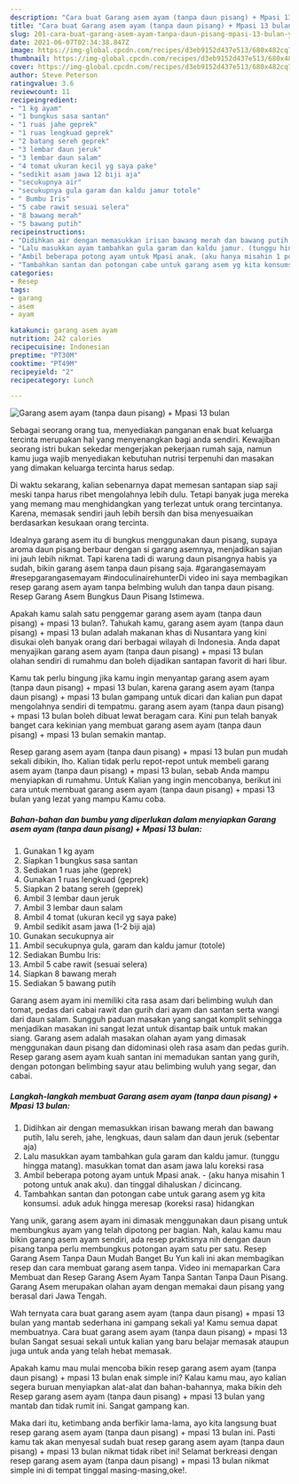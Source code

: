 ```yaml
---
description: "Cara buat Garang asem ayam (tanpa daun pisang) + Mpasi 13 bulan yang enak dan Mudah Dibuat"
title: "Cara buat Garang asem ayam (tanpa daun pisang) + Mpasi 13 bulan yang enak dan Mudah Dibuat"
slug: 201-cara-buat-garang-asem-ayam-tanpa-daun-pisang-mpasi-13-bulan-yang-enak-dan-mudah-dibuat
date: 2021-06-07T02:34:38.847Z
image: https://img-global.cpcdn.com/recipes/d3eb9152d437e513/680x482cq70/garang-asem-ayam-tanpa-daun-pisang-mpasi-13-bulan-foto-resep-utama.jpg
thumbnail: https://img-global.cpcdn.com/recipes/d3eb9152d437e513/680x482cq70/garang-asem-ayam-tanpa-daun-pisang-mpasi-13-bulan-foto-resep-utama.jpg
cover: https://img-global.cpcdn.com/recipes/d3eb9152d437e513/680x482cq70/garang-asem-ayam-tanpa-daun-pisang-mpasi-13-bulan-foto-resep-utama.jpg
author: Steve Peterson
ratingvalue: 3.6
reviewcount: 11
recipeingredient:
- "1 kg ayam"
- "1 bungkus sasa santan"
- "1 ruas jahe geprek"
- "1 ruas lengkuad geprek"
- "2 batang sereh geprek"
- "3 lembar daun jeruk"
- "3 lembar daun salam"
- "4 tomat ukuran kecil yg saya pake"
- "sedikit asam jawa 12 biji aja"
- "secukupnya air"
- "secukupnya gula garam dan kaldu jamur totole"
- " Bumbu Iris"
- "5 cabe rawit sesuai selera"
- "8 bawang merah"
- "5 bawang putih"
recipeinstructions:
- "Didihkan air dengan memasukkan irisan bawang merah dan bawang putih, lalu sereh, jahe, lengkuas, daun salam dan daun jeruk (sebentar aja)"
- "Lalu masukkan ayam tambahkan gula garam dan kaldu jamur. (tunggu hingga matang). masukkan tomat dan asam jawa lalu koreksi rasa"
- "Ambil beberapa potong ayam untuk Mpasi anak. (aku hanya misahin 1 potong untuk anak aku). dan tinggal dihaluskan / dicincang."
- "Tambahkan santan dan potongan cabe untuk garang asem yg kita konsumsi. aduk aduk hingga meresap (koreksi rasa) hidangkan"
categories:
- Resep
tags:
- garang
- asem
- ayam

katakunci: garang asem ayam 
nutrition: 242 calories
recipecuisine: Indonesian
preptime: "PT30M"
cooktime: "PT49M"
recipeyield: "2"
recipecategory: Lunch

---
```



![Garang asem ayam (tanpa daun pisang) + Mpasi 13 bulan](https://img-global.cpcdn.com/recipes/d3eb9152d437e513/680x482cq70/garang-asem-ayam-tanpa-daun-pisang-mpasi-13-bulan-foto-resep-utama.jpg)

Sebagai seorang orang tua, menyediakan panganan enak buat keluarga tercinta merupakan hal yang menyenangkan bagi anda sendiri. Kewajiban seorang istri bukan sekedar mengerjakan pekerjaan rumah saja, namun kamu juga wajib menyediakan kebutuhan nutrisi terpenuhi dan masakan yang dimakan keluarga tercinta harus sedap.

Di waktu  sekarang, kalian sebenarnya dapat memesan santapan siap saji meski tanpa harus ribet mengolahnya lebih dulu. Tetapi banyak juga mereka yang memang mau menghidangkan yang terlezat untuk orang tercintanya. Karena, memasak sendiri jauh lebih bersih dan bisa menyesuaikan berdasarkan kesukaan orang tercinta. 

Idealnya garang asem itu di bungkus menggunakan daun pisang, supaya aroma daun pisang berbaur dengan si garang asemnya, menjadikan sajian ini jauh lebih nikmat. Tapi karena tadi di warung daun pisangnya habis ya sudah, bikin garang asem tanpa daun pisang saja. #garangasemayam #resepgarangasemayam #indoculinairehunterDi video ini saya membagikan resep garang asem ayam tanpa belmbing wuluh dan tanpa daun pisang. Resep Garang Asem Bungkus Daun Pisang Istimewa.

Apakah kamu salah satu penggemar garang asem ayam (tanpa daun pisang) + mpasi 13 bulan?. Tahukah kamu, garang asem ayam (tanpa daun pisang) + mpasi 13 bulan adalah makanan khas di Nusantara yang kini disukai oleh banyak orang dari berbagai wilayah di Indonesia. Anda dapat menyajikan garang asem ayam (tanpa daun pisang) + mpasi 13 bulan olahan sendiri di rumahmu dan boleh dijadikan santapan favorit di hari libur.

Kamu tak perlu bingung jika kamu ingin menyantap garang asem ayam (tanpa daun pisang) + mpasi 13 bulan, karena garang asem ayam (tanpa daun pisang) + mpasi 13 bulan gampang untuk dicari dan kalian pun dapat mengolahnya sendiri di tempatmu. garang asem ayam (tanpa daun pisang) + mpasi 13 bulan boleh dibuat lewat beragam cara. Kini pun telah banyak banget cara kekinian yang membuat garang asem ayam (tanpa daun pisang) + mpasi 13 bulan semakin mantap.

Resep garang asem ayam (tanpa daun pisang) + mpasi 13 bulan pun mudah sekali dibikin, lho. Kalian tidak perlu repot-repot untuk membeli garang asem ayam (tanpa daun pisang) + mpasi 13 bulan, sebab Anda mampu menyiapkan di rumahmu. Untuk Kalian yang ingin mencobanya, berikut ini cara untuk membuat garang asem ayam (tanpa daun pisang) + mpasi 13 bulan yang lezat yang mampu Kamu coba.

<!--inarticleads1-->

##### Bahan-bahan dan bumbu yang diperlukan dalam menyiapkan Garang asem ayam (tanpa daun pisang) + Mpasi 13 bulan:

1. Gunakan 1 kg ayam
1. Siapkan 1 bungkus sasa santan
1. Sediakan 1 ruas jahe (geprek)
1. Gunakan 1 ruas lengkuad (geprek)
1. Siapkan 2 batang sereh (geprek)
1. Ambil 3 lembar daun jeruk
1. Ambil 3 lembar daun salam
1. Ambil 4 tomat (ukuran kecil yg saya pake)
1. Ambil sedikit asam jawa (1-2 biji aja)
1. Gunakan secukupnya air
1. Ambil secukupnya gula, garam dan kaldu jamur (totole)
1. Sediakan  Bumbu Iris:
1. Ambil 5 cabe rawit (sesuai selera)
1. Siapkan 8 bawang merah
1. Sediakan 5 bawang putih


Garang asem ayam ini memiliki cita rasa asam dari belimbing wuluh dan tomat, pedas dari cabai rawit dan gurih dari ayam dan santan serta wangi dari daun salam. Sungguh paduan masakan yang sangat komplit sehingga menjadikan masakan ini sangat lezat untuk disantap baik untuk makan siang. Garang asem adalah masakan olahan ayam yang dimasak menggunakan daun pisang dan didominasi oleh rasa asam dan pedas gurih. Resep garang asem ayam kuah santan ini memadukan santan yang gurih, dengan potongan belimbing sayur atau belimbing wuluh yang segar, dan cabai. 

<!--inarticleads2-->

##### Langkah-langkah membuat Garang asem ayam (tanpa daun pisang) + Mpasi 13 bulan:

1. Didihkan air dengan memasukkan irisan bawang merah dan bawang putih, lalu sereh, jahe, lengkuas, daun salam dan daun jeruk (sebentar aja)
1. Lalu masukkan ayam tambahkan gula garam dan kaldu jamur. (tunggu hingga matang). masukkan tomat dan asam jawa lalu koreksi rasa
1. Ambil beberapa potong ayam untuk Mpasi anak. - (aku hanya misahin 1 potong untuk anak aku). dan tinggal dihaluskan / dicincang.
1. Tambahkan santan dan potongan cabe untuk garang asem yg kita konsumsi. aduk aduk hingga meresap (koreksi rasa) hidangkan


Yang unik, garang asem ayam ini dimasak menggunakan daun pisang untuk membungkus ayam yang telah dipotong per bagian. Nah, kalau kamu mau bikin garang asem ayam sendiri, ada resep praktisnya nih dengan daun pisang tanpa perlu membungkus potongan ayam satu per satu. Resep Garang Asem Tanpa Daun Mudah Banget Bu Yun kali ini akan membagikan resep dan cara membuat garang asem tanpa. Video ini memaparkan Cara Membuat dan Resep Garang Asem Ayam Tanpa Santan Tanpa Daun Pisang. Garang Asem merupakan olahan ayam dengan memakai daun pisang yang berasal dari Jawa Tengah. 

Wah ternyata cara buat garang asem ayam (tanpa daun pisang) + mpasi 13 bulan yang mantab sederhana ini gampang sekali ya! Kamu semua dapat membuatnya. Cara buat garang asem ayam (tanpa daun pisang) + mpasi 13 bulan Sangat sesuai sekali untuk kalian yang baru belajar memasak ataupun juga untuk anda yang telah hebat memasak.

Apakah kamu mau mulai mencoba bikin resep garang asem ayam (tanpa daun pisang) + mpasi 13 bulan enak simple ini? Kalau kamu mau, ayo kalian segera buruan menyiapkan alat-alat dan bahan-bahannya, maka bikin deh Resep garang asem ayam (tanpa daun pisang) + mpasi 13 bulan yang mantab dan tidak rumit ini. Sangat gampang kan. 

Maka dari itu, ketimbang anda berfikir lama-lama, ayo kita langsung buat resep garang asem ayam (tanpa daun pisang) + mpasi 13 bulan ini. Pasti kamu tak akan menyesal sudah buat resep garang asem ayam (tanpa daun pisang) + mpasi 13 bulan nikmat tidak ribet ini! Selamat berkreasi dengan resep garang asem ayam (tanpa daun pisang) + mpasi 13 bulan nikmat simple ini di tempat tinggal masing-masing,oke!.

